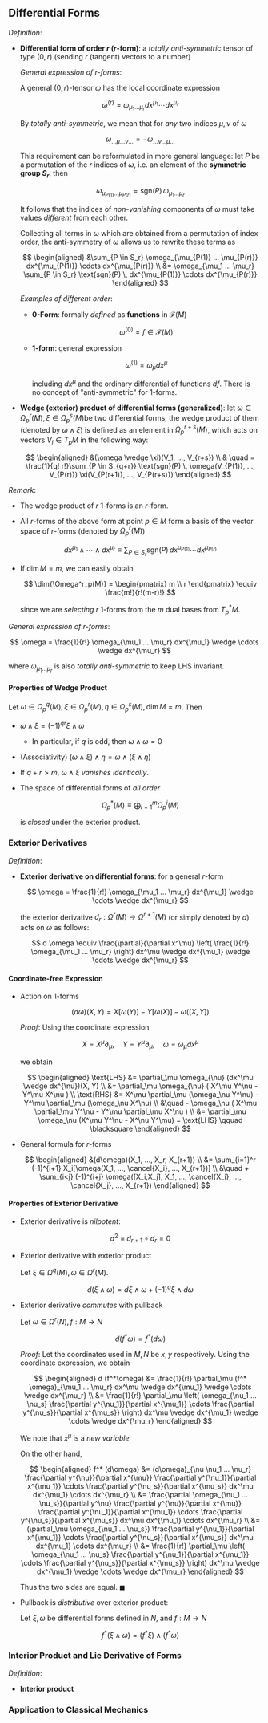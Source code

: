 ## Differential Forms

*Definition*:

- **Differential form of order $r$ ($r$-form)**: a *totally anti-symmetric* tensor of type $(0,r)$ (sending $r$ (tangent) vectors to a number)

    *General expression of $r$-forms*:

    A general $(0,r)$-tensor $\omega$ has the local coordinate expression

    $$
    \omega^{(r)} = \omega_{\mu_1 ... \mu_r}
    dx^{\mu_1} \cdots dx^{\mu_r} 
    $$

    By *totally anti-symmetric*, we mean that for *any* two indices $\mu, \nu$ of $\omega$

    $$
    \omega_{... \mu ... \nu ...}
    = - \omega_{... \nu ... \mu ...}
    $$

    This requirement can be reformulated in more general language: let $P$ be a permutation of the $r$ indices of $\omega$, i.e. an element of the **symmetric group $S_r$**, then

    $$
    \omega_{\mu_{P(1)} ... \mu_{P(r)}} 
    = \text{sgn}(P) \, \omega_{\mu_1 ... \mu_r}
    $$

    It follows that the indices of *non-vanishing* components of $\omega$ must take values *different* from each other.

    Collecting all terms in $\omega$ which are obtained from a permutation of index order, the anti-symmetry of $\omega$ allows us to rewrite these terms as

    $$
    \begin{aligned}
        &\sum_{P \in S_r} \omega_{\mu_{P(1)} ... \mu_{P(r)}} 
        dx^{\mu_{P(1)}} \cdots dx^{\mu_{P(r)}}
        \\ &=
        \omega_{\mu_1 ... \mu_r} 
        \sum_{P \in S_r} \text{sgn}(P) \, 
        dx^{\mu_{P(1)}} \cdots dx^{\mu_{P(r)}}
    \end{aligned}
    $$
    
    *Examples of different order*:
    
    - **0-Form**: formally *defined* as **functions** in $\mathcal{F}(M)$

        $$ \omega^{(0)} = f \in \mathcal{F}(M) $$

    - **1-form**: general expression
        
        $$
        \omega^{(1)} = \omega_\mu dx^\mu
        $$

        including $dx^\mu$ and the ordinary differential of functions $df$. There is no concept of "anti-symmetric" for 1-forms.
    

- **Wedge (exterior) product of differential forms (generalized)**: let $\omega \in \Omega^r_p(M), \xi \in \Omega^s_p(M)$be two differential forms; the wedge product of them (denoted by $\omega \wedge \xi$) is defined as an element in $\Omega^{r+s}_p(M)$, which acts on vectors $V_i \in T_p M$ in the following way:

    $$
    \begin{aligned}
        &(\omega \wedge \xi)(V_1, ..., V_{r+s})
        \\ & \quad =
        \frac{1}{q! r!}\sum_{P \in S_{q+r}} \text{sgn}(P) \,
        \omega(V_{P(1)}, ..., V_{P(r)})
        \xi(V_{P(r+1)}, ..., V_{P(r+s)})
    \end{aligned}
    $$

*Remark*: 

- The wedge product of $r$ 1-forms is an $r$-form.

- All $r$-forms of the above form at point $p \in M$ form a basis of the vector space of $r$-forms (denoted by $\Omega^r_p(M)$)

    $$
    dx^{\mu_1} \wedge \cdots \wedge dx^{\mu_r}
    \equiv \sum_{P \in S_r} \text{sgn}(P) \,
    dx^{\mu_{P(1)}} \cdots dx^{\mu_{P(r)}}
    $$

- If $\dim{M} = m$, we can easily obtain

    $$
    \dim{\Omega^r_p(M)} =
    \begin{pmatrix}
        m \\ r
    \end{pmatrix}
    \equiv \frac{m!}{r!(m-r)!}
    $$

    since we are *selecting* $r$ 1-forms from the $m$ dual bases from $T_p^* M$.

*General expression of $r$-forms*:

$$
\omega = \frac{1}{r!} \omega_{\mu_1 ... \mu_r}
dx^{\mu_1} \wedge \cdots \wedge dx^{\mu_r}
$$

where $\omega_{\mu_1 ... \mu_r}$ is also *totally anti-symmetric* to keep LHS invariant.

#### Properties of Wedge Product

Let $\omega \in \Omega^q_p(M), \xi \in \Omega^r_p(M), \eta \in \Omega^s_p(M), \, \dim{M} = m$. Then

- $\omega \wedge \xi = (-1)^{qr} \xi \wedge \omega$

    - In particular, if $q$ is odd, then $\omega \wedge \omega = 0$

- (Associativity) $(\omega \wedge \xi) \wedge \eta = \omega \wedge (\xi \wedge \eta)$

- If $q + r > m$, $\omega \wedge \xi$ *vanishes identically*.

- The space of differential forms of *all order*

    $$
    \Omega^*_p(M) \equiv \bigoplus_{i=1}^m \Omega^i_p(M)
    $$

    is *closed* under the exterior product.

### Exterior Derivatives

*Definition*:

- **Exterior derivative on differential forms**: for a general $r$-form
    
    $$
    \omega = \frac{1}{r!} \omega_{\mu_1 ... \mu_r}
        dx^{\mu_1} \wedge \cdots \wedge dx^{\mu_r}
    $$

    the exterior derivative $d_r: \Omega^r(M) \rightarrow \Omega^{r+1}(M)$ (or simply denoted by $d$) acts on $\omega$ as follows:

    $$
    d \omega \equiv \frac{\partial}{\partial x^\mu}
    \left( 
        \frac{1}{r!} \omega_{\mu_1 ... \mu_r}
    \right) dx^\mu \wedge dx^{\mu_1} \wedge \cdots \wedge dx^{\mu_r}
    $$

#### Coordinate-free Expression

- Action on 1-forms

    $$
    (d\omega)(X,Y) = X[\omega(Y)] - Y[\omega(X)] - \omega([X,Y])
    $$

    *Proof*: Using the coordinate expression

    $$
    X = X^\mu \partial_\mu, \quad
    Y = Y^\mu \partial_\mu, \quad
    \omega = \omega_\mu dx^\mu
    $$

    we obtain

    $$
    \begin{aligned}
        \text{LHS}
        &= \partial_\mu \omega_{\nu}
        (dx^\mu \wedge dx^{\nu})(X, Y)
        \\
        &= \partial_\mu \omega_{\nu} (
            X^\mu Y^\nu - Y^\mu X^\nu
        )
        \\
        \text{RHS} 
        &= X^\mu \partial_\mu (\omega_\nu Y^\nu)
        - Y^\mu \partial_\mu (\omega_\nu X^\nu)
        \\ &\quad
        - \omega_\nu (
            X^\mu \partial_\mu Y^\nu 
            - Y^\mu \partial_\mu X^\nu
        )
        \\
        &= \partial_\mu \omega_\nu (X^\mu Y^\nu - X^\nu Y^\mu) = \text{LHS} \qquad \blacksquare
    \end{aligned}
    $$

- General formula for $r$-forms
    
    $$
    \begin{aligned}
        &(d\omega)(X_1, ..., X_r, X_{r+1}) \\
        &= \sum_{i=1}^r (-1)^{i+1} X_i[\omega(X_1, ..., \cancel{X_i}, ..., X_{r+1})]
        \\ &\quad
        + \sum_{i<j} (-1)^{i+j} 
        \omega([X_i,X_j], X_1, ..., \cancel{X_i}, ..., \cancel{X_j}, ..., X_{r+1})
    \end{aligned}
    $$


#### Properties of Exterior Derivative

- Exterior derivative is *nilpotent*:
    
    $$
    d^2 \equiv d_{r+1} \circ d_r = 0
    $$

- Exterior derivative with exterior product

    Let $\xi \in \Omega^q(M), \omega \in \Omega^r(M)$.
    
    $$
    d(\xi \wedge \omega) = d\xi \wedge \omega + (-1)^q \xi \wedge d\omega
    $$

- Exterior derivative *commutes* with pullback
    
    Let $\omega \in \Omega^r(N), \, f: M \rightarrow N$

    $$
    d(f^* \omega) = f^*(d \omega)
    $$
    
    *Proof*: Let the coordinates used in $M, N$ be $x, y$ respectively. Using the coordinate expression, we obtain

    $$
    \begin{aligned}
        d (f^*\omega) 
        &= \frac{1}{r!} 
        \partial_\mu (f^* \omega)_{\mu_1 ... \mu_r}
        dx^\mu \wedge dx^{\mu_1} \wedge \cdots \wedge dx^{\mu_r}
        \\
        &= \frac{1}{r!} 
        \partial_\mu \left(
            \omega_{\nu_1 ... \nu_s}
            \frac{\partial y^{\nu_1}}{\partial x^{\mu_1}} \cdots
            \frac{\partial y^{\nu_s}}{\partial x^{\mu_s}}
        \right)
        dx^\mu \wedge dx^{\mu_1} \wedge \cdots \wedge dx^{\mu_r}
    \end{aligned}
    $$

    We note that $x^\mu$ is a *new variable*

    On the other hand,

    $$
    \begin{aligned}
        f^* (d\omega)
        &= (d\omega)_{\nu \nu_1 ... \nu_r}
        \frac{\partial y^{\nu}}{\partial x^{\mu}}
        \frac{\partial y^{\nu_1}}{\partial x^{\mu_1}} \cdots
        \frac{\partial y^{\nu_s}}{\partial x^{\mu_s}}
        dx^\mu dx^{\mu_1} \cdots dx^{\mu_r}
        \\
        &= \frac{\partial \omega_{\nu_1 ... \nu_s}}{\partial y^\nu}
        \frac{\partial y^{\nu}}{\partial x^{\mu}}
        \frac{\partial y^{\nu_1}}{\partial x^{\mu_1}} \cdots
        \frac{\partial y^{\nu_s}}{\partial x^{\mu_s}}
        dx^\mu dx^{\mu_1} \cdots dx^{\mu_r}
        \\
        &= (\partial_\mu \omega_{\nu_1 ... \nu_s})
        \frac{\partial y^{\nu_1}}{\partial x^{\mu_1}} \cdots
        \frac{\partial y^{\nu_s}}{\partial x^{\mu_s}}
        dx^\mu dx^{\mu_1} \cdots dx^{\mu_r}
        \\
        &= \frac{1}{r!} 
        \partial_\mu \left(
            \omega_{\nu_1 ... \nu_s}
            \frac{\partial y^{\nu_1}}{\partial x^{\mu_1}} \cdots
            \frac{\partial y^{\nu_s}}{\partial x^{\mu_s}}
        \right)
        dx^\mu \wedge dx^{\mu_1} \wedge \cdots \wedge dx^{\mu_r}
    \end{aligned}
    $$

    Thus the two sides are equal. $\blacksquare$

- Pullback is *distributive* over exterior product:
    
    Let $\xi, \omega$ be differential forms defined in $N$, and $f: M \rightarrow N$

    $$
    f^*(\xi \wedge \omega) = (f^* \xi) \wedge (f^* \omega)
    $$

### Interior Product and Lie Derivative of Forms

*Definition*:

- **Interior product**

### Application to Classical Mechanics